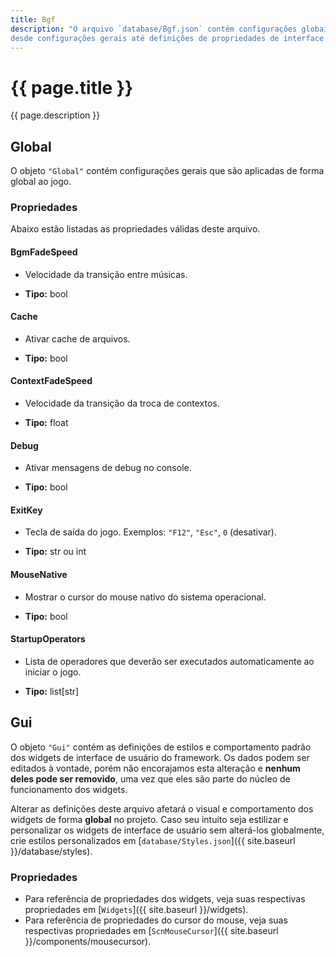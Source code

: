 ```yaml
---
title: Bgf
description: "O arquivo `database/Bgf.json` contém configurações globais do framework,
desde configurações gerais até definições de propriedades de interface usuário."
---
```


# {{ page.title }}

{{ page.description }}


## Global
O objeto `"Global"` contém configurações gerais que são aplicadas de forma global ao jogo.

### Propriedades
Abaixo estão listadas as propriedades válidas deste arquivo.

#### BgmFadeSpeed
- Velocidade da transição entre músicas.

- **Tipo:** bool

#### Cache
- Ativar cache de arquivos.

- **Tipo:** bool

#### ContextFadeSpeed
- Velocidade da transição da troca de contextos.

- **Tipo:** float

#### Debug
- Ativar mensagens de debug no console.

- **Tipo:** bool

#### ExitKey
- Tecla de saída do jogo. Exemplos: `"F12"`, `"Esc"`, `0` (desativar).

- **Tipo:** str ou int

#### MouseNative
- Mostrar o cursor do mouse nativo do sistema operacional.

- **Tipo:** bool

#### StartupOperators
- Lista de operadores que deverão ser executados automaticamente ao iniciar o jogo.

- **Tipo:** list[str]


## Gui
O objeto `"Gui"` contém as definições de estilos e comportamento padrão dos
widgets de interface de usuário do framework. Os dados podem ser editados à
vontade, porém não encorajamos esta alteração e **nenhum deles pode ser removido**,
uma vez que eles são parte do núcleo de funcionamento dos widgets.

Alterar as definições deste arquivo afetará o visual e comportamento dos
widgets de forma **global** no projeto. Caso seu intuito seja estilizar e
personalizar os widgets de interface de usuário sem alterá-los globalmente,
crie estilos personalizados em [`database/Styles.json`]({{ site.baseurl }}/database/styles).

### Propriedades
- Para referência de propriedades dos widgets, veja suas respectivas propriedades em
    [`Widgets`]({{ site.baseurl }}/widgets).
- Para referência de propriedades do cursor do mouse, veja suas respectivas propriedades em
    [`ScnMouseCursor`]({{ site.baseurl }}/components/mousecursor).
